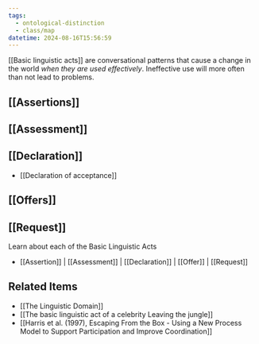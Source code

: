```yaml
---
tags:
  - ontological-distinction
  - class/map
datetime: 2024-08-16T15:56:59
---
```

[[Basic linguistic acts]] are conversational patterns that cause a change in the world *when they are used effectively*. Ineffective use will more often than not lead to problems.

## [[Assertions]]

## [[Assessment]]

## [[Declaration]]
- [[Declaration of acceptance]]

## [[Offers]]

## [[Request]]
Learn about each of the Basic Linguistic Acts
- [[Assertion]] | [[Assessment]] | [[Declaration]] | [[Offer]] | [[Request]]

## Related Items
- [[The Linguistic Domain]]
- [[The basic linguistic act of a celebrity Leaving the jungle]]
- [[Harris et al. (1997), Escaping From the Box - Using a New Process Model to Support Participation and Improve Coordination]]